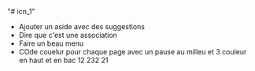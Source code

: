 "# icn_1"
- Ajouter un aside avec des suggestions
- Dire que c'est une association
- Faire un beau menu
- COde couelur pour chaque page avec un pause au milleu et 3 couleur en haut et en bac 12 232 21
